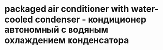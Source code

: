# packaged air conditioner with water-cooled condenser - кондиционер автономный с водяным охлаждением конденсатора
